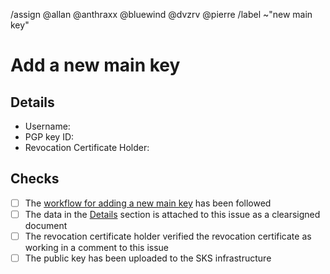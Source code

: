 <!--
This template is used when a new main PGP public key needs to be added to the
distribution's keyring.
It is used by users with a valid packager key.
-->
/assign @allan @anthraxx @bluewind @dvzrv @pierre
/label ~"new main key"
<!--
Please do not remove the above quick actions, which automatically label the
issue and assign relevant users.
-->

# Add a new main key

## Details

- Username: <!-- Add the @-prefixed username -->
- PGP key ID: <!-- Add the "long format" key ID of the new PGP public key here -->
- Revocation Certificate Holder: <!-- Add the @-prefixed username of the revocation certificate holder -->

<!--
NOTE: Attach the above information as a clearsigned document to this ticket
using a valid packager key of the user.
https://www.gnupg.org/gph/en/manual/x135.html
-->

## Checks

- [ ] The [workflow for adding a new main
  key](https://gitlab.archlinux.org/archlinux/archlinux-keyring/-/wikis/workflows/add-a-new-main-key)
  has been followed
- [ ] The data in the [Details](#details) section is attached to this issue as
  a clearsigned document
- [ ] The revocation certificate holder verified the revocation certificate as
  working in a comment to this issue
- [ ] The public key has been uploaded to the SKS infrastructure
